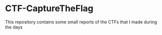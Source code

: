 # CTF-CaptureTheFlag
This repository contains some small reports of the CTFs that I made during the days
